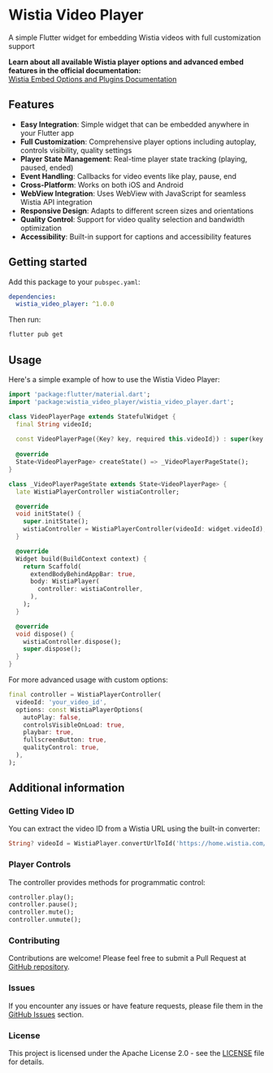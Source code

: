 # Wistia Video Player

A simple Flutter widget for embedding Wistia videos with full customization support

**Learn about all available Wistia player options and advanced embed features in the official documentation:**  
[Wistia Embed Options and Plugins Documentation](https://docs.wistia.com/docs/embed-options-and-plugins#list-of-all-options)

## Features

* **Easy Integration**: Simple widget that can be embedded anywhere in your Flutter app
* **Full Customization**: Comprehensive player options including autoplay, controls visibility, quality settings
* **Player State Management**: Real-time player state tracking (playing, paused, ended)
* **Event Handling**: Callbacks for video events like play, pause, end
* **Cross-Platform**: Works on both iOS and Android
* **WebView Integration**: Uses WebView with JavaScript for seamless Wistia API integration
* **Responsive Design**: Adapts to different screen sizes and orientations
* **Quality Control**: Support for video quality selection and bandwidth optimization
* **Accessibility**: Built-in support for captions and accessibility features

## Getting started

Add this package to your `pubspec.yaml`:

```yaml
dependencies:
  wistia_video_player: ^1.0.0
```

Then run:
```bash
flutter pub get
```

## Usage

Here's a simple example of how to use the Wistia Video Player:

```dart
import 'package:flutter/material.dart';
import 'package:wistia_video_player/wistia_video_player.dart';

class VideoPlayerPage extends StatefulWidget {
  final String videoId;
  
  const VideoPlayerPage({Key? key, required this.videoId}) : super(key: key);
  
  @override
  State<VideoPlayerPage> createState() => _VideoPlayerPageState();
}

class _VideoPlayerPageState extends State<VideoPlayerPage> {
  late WistiaPlayerController wistiaController;

  @override
  void initState() {
    super.initState();
    wistiaController = WistiaPlayerController(videoId: widget.videoId);
  }

  @override
  Widget build(BuildContext context) {
    return Scaffold(
      extendBodyBehindAppBar: true,
      body: WistiaPlayer(
        controller: wistiaController,
      ),
    );
  }

  @override
  void dispose() {
    wistiaController.dispose();
    super.dispose();
  }
}
```

For more advanced usage with custom options:

```dart
final controller = WistiaPlayerController(
  videoId: 'your_video_id',
  options: const WistiaPlayerOptions(
    autoPlay: false,
    controlsVisibleOnLoad: true,
    playbar: true,
    fullscreenButton: true,
    qualityControl: true,
  ),
);
```

## Additional information

### Getting Video ID

You can extract the video ID from a Wistia URL using the built-in converter:

```dart
String? videoId = WistiaPlayer.convertUrlToId('https://home.wistia.com/medias/e4a27b971d');
```

### Player Controls

The controller provides methods for programmatic control:

```dart
controller.play();
controller.pause();
controller.mute();
controller.unmute();
```

### Contributing

Contributions are welcome! Please feel free to submit a Pull Request at [GitHub repository](https://github.com/booooohdan/wistia_video_player).

### Issues

If you encounter any issues or have feature requests, please file them in the [GitHub Issues](https://github.com/booooohdan/wistia_video_player/issues) section.

### License

This project is licensed under the Apache License 2.0 - see the [LICENSE](LICENSE) file for details.

